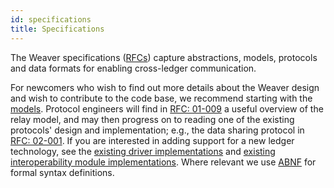 ```yaml
---
id: specifications
title: Specifications
---
```


<!--
 Copyright IBM Corp. All Rights Reserved.

 SPDX-License-Identifier: CC-BY-4.0
 -->

The Weaver specifications ([RFCs](https://github.com/hyperledger/cacti/tree/main/weaver/rfcs)) capture abstractions, models, protocols and data formats for enabling cross-ledger communication.

For newcomers who wish to find out more details about the Weaver design and wish to contribute to the code base, we recommend starting with the [models](https://github.com/hyperledger/cacti/tree/main/weaver/rfcs/models). Protocol engineers will find in [RFC: 01-009](https://github.com/hyperledger/cacti/blob/main/weaver/rfcs/models/infrastructure/relays.md) a useful overview of the relay model, and may then progress on to reading one of the existing protocols' design and implementation; e.g., the data sharing protocol in [RFC: 02-001](https://github.com/hyperledger/cacti/blob/main/weaver/rfcs/protocols/data-sharing/generic.md). If you are interested in adding support for a new ledger technology, see the [existing driver implementations](https://github.com/hyperledger/cacti/tree/main/weaver/core/drivers) and [existing interoperability module implementations](https://github.com/hyperledger/cacti/tree/main/weaver/core/network). Where relevant we use [ABNF](https://tools.ietf.org/html/rfc5234) for formal syntax definitions.
